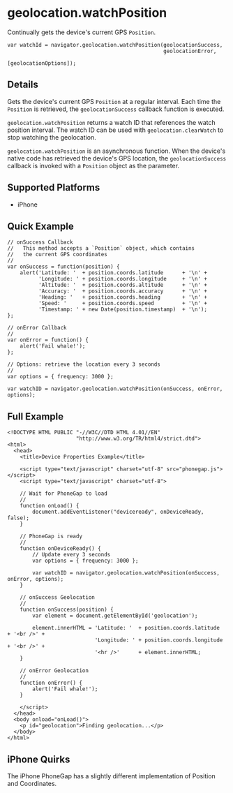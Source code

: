 geolocation.watchPosition
=========================

Continually gets the device's current GPS `Position`.

    var watchId = navigator.geolocation.watchPosition(geolocationSuccess,
                                                      geolocationError,
                                                      [geolocationOptions]);

Details
-------

Gets the device's current GPS `Position` at a regular interval. Each time the `Position` is retrieved, the `geolocationSuccess` callback function is executed.

`geolocation.watchPosition` returns a watch ID that references the watch position interval. The watch ID can be used with `geolocation.clearWatch` to stop watching the geolocation.

`geolocation.watchPosition` is an asynchronous function. When the device's native code has retrieved the device's GPS location, the `geolocationSuccess` callback is invoked with a `Position` object as the parameter.

Supported Platforms
-------------------

- iPhone

Quick Example
-------------

    // onSuccess Callback
    //   This method accepts a `Position` object, which contains
    //   the current GPS coordinates
    //
    var onSuccess = function(position) {
        alert('Latitude: '  + position.coords.latitude      + '\n' +
              'Longitude: ' + position.coords.longitude     + '\n' +
              'Altitude: '  + position.coords.altitude      + '\n' +
              'Accuracy: '  + position.coords.accuracy      + '\n' +
              'Heading: '   + position.coords.heading       + '\n' +
              'Speed: '     + position.coords.speed         + '\n' +
              'Timestamp: ' + new Date(position.timestamp)  + '\n');
    };

    // onError Callback
    //
    var onError = function() {
        alert('Fail whale!');
    };
    
    // Options: retrieve the location every 3 seconds
    //
    var options = { frequency: 3000 };

    var watchID = navigator.geolocation.watchPosition(onSuccess, onError, options);

Full Example
------------

    <!DOCTYPE HTML PUBLIC "-//W3C//DTD HTML 4.01//EN"
                          "http://www.w3.org/TR/html4/strict.dtd">
    <html>
      <head>
        <title>Device Properties Example</title>

        <script type="text/javascript" charset="utf-8" src="phonegap.js"></script>
        <script type="text/javascript" charset="utf-8">

        // Wait for PhoneGap to load
        //
        function onLoad() {
            document.addEventListener("deviceready", onDeviceReady, false);
        }

        // PhoneGap is ready
        //
        function onDeviceReady() {
            // Update every 3 seconds
            var options = { frequency: 3000 };
        
            var watchID = navigator.geolocation.watchPosition(onSuccess, onError, options);
        }
    
        // onSuccess Geolocation
        //
        function onSuccess(position) {
            var element = document.getElementById('geolocation');
        
            element.innerHTML = 'Latitude: '  + position.coords.latitude      + '<br />' +
                                'Longitude: ' + position.coords.longitude     + '<br />' +
                                '<hr />'      + element.innerHTML;
        }
    
        // onError Geolocation
        //
        function onError() {
            alert('Fail whale!');
        }

        </script>
      </head>
      <body onload="onLoad()">
        <p id="geolocation">Finding geolocation...</p>
      </body>
    </html>

iPhone Quirks
-------------

The iPhone PhoneGap has a slightly different implementation of Position and Coordinates.
